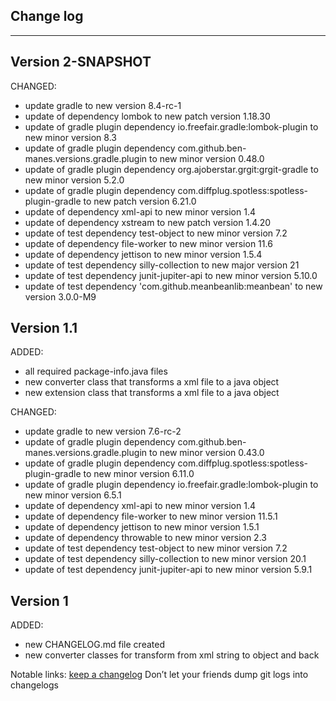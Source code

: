 ## Change log
----------------------

Version 2-SNAPSHOT
-------------

CHANGED:

- update gradle to new version 8.4-rc-1
- update of dependency lombok to new patch version 1.18.30
- update of gradle plugin dependency io.freefair.gradle:lombok-plugin to new minor version 8.3
- update of gradle plugin dependency com.github.ben-manes.versions.gradle.plugin to new minor version 0.48.0
- update of gradle plugin dependency org.ajoberstar.grgit:grgit-gradle to new minor version 5.2.0
- update of gradle plugin dependency com.diffplug.spotless:spotless-plugin-gradle to new patch version 6.21.0
- update of dependency xml-api to new minor version 1.4
- update of dependency xstream to new patch version 1.4.20
- update of test dependency test-object to new minor version 7.2
- update of dependency file-worker to new minor version 11.6
- update of dependency jettison to new minor version 1.5.4
- update of test dependency silly-collection to new major version 21
- update of test dependency junit-jupiter-api to new minor version 5.10.0
- update of test dependency 'com.github.meanbeanlib:meanbean' to new version 3.0.0-M9

Version 1.1
-------------

ADDED:

- all required package-info.java files
- new converter class that transforms a xml file to a java object
- new extension class that transforms a xml file to a java object

CHANGED:

- update gradle to new version 7.6-rc-2
- update of gradle plugin dependency com.github.ben-manes.versions.gradle.plugin to new minor version 0.43.0
- update of gradle plugin dependency com.diffplug.spotless:spotless-plugin-gradle to new minor version 6.11.0
- update of gradle plugin dependency io.freefair.gradle:lombok-plugin to new minor version 6.5.1
- update of dependency xml-api to new minor version 1.4
- update of dependency file-worker to new minor version 11.5.1
- update of dependency jettison to new minor version 1.5.1
- update of dependency throwable to new minor version 2.3
- update of test dependency test-object to new minor version 7.2
- update of test dependency silly-collection to new minor version 20.1
- update of test dependency junit-jupiter-api to new minor version 5.9.1

Version 1
-------------

ADDED:

- new CHANGELOG.md file created
- new converter classes for transform from xml string to object and back

Notable links:
[keep a changelog](http://keepachangelog.com/en/1.0.0/) Don’t let your friends dump git logs into changelogs
